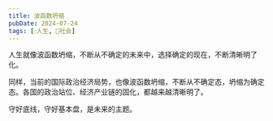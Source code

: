 ```yaml
---
title: 波函数坍缩
pubDate: 2024-07-24
tags: [💧人生, 👫社会]
---
```


人生就像波函数坍缩，不断从不确定的未来中，选择确定的现在，不断清晰明了化。

同样，当前的国际政治经济局势，也像波函数坍缩，不断从不确定态，坍缩为确定态。各国的政治站位、经济产业链的固化，都越来越清晰明了。

守好底线，守好基本盘，是未来的主题。
